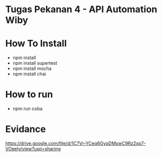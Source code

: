 # Tugas Pekanan 4 - API Automation Wiby
# How To Install
- npm install
- npm install supertest
- npm install mocha
- npm install chai

# How to run
- npm run coba

# Evidance
https://drive.google.com/file/d/1C7Vr-YCeq6GypDMswC9Rz2xp7-VOeely/view?usp=sharing
